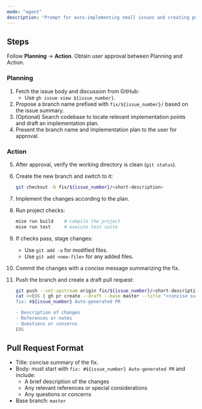 ```yaml
---
mode: "agent"
description: "Prompt for auto-implementing small issues and creating pull requests in the Malgo project"
---
```


## Steps

Follow **Planning** → **Action**. Obtain user approval between Planning and Action.

### Planning

1. Fetch the issue body and discussion from GitHub:
   - Use `gh issue view ${issue_number}`.
2. Propose a branch name prefixed with `fix/${issue_number}/` based on the issue summary.
3. (Optional) Search codebase to locate relevant implementation points and draft an implementation plan.
4. Present the branch name and implementation plan to the user for approval.

### Action

5. After approval, verify the working directory is clean (`git status`).
6. Create the new branch and switch to it:
   ```bash
   git checkout -b fix/${issue_number}/<short-description>
   ```
7. Implement the changes according to the plan.
8. Run project checks:
   ```bash
   mise run build    # compile the project
   mise run test     # execute test suite
   ```
9. If checks pass, stage changes:
   - Use `git add -u` for modified files.
   - Use `git add <new-file>` for any added files.
10. Commit the changes with a concise message summarizing the fix.
11. Push the branch and create a draft pull request:

    ```bash
    git push --set-upstream origin fix/${issue_number}/<short-description>
    cat <<EOS | gh pr create --draft --base master --title "<concise summary>" --body-file -
    fix: #${issue_number} Auto-generated PR

    - Description of changes
    - References or notes
    - Questions or concerns
    EOS
    ```

## Pull Request Format

- Title: concise summary of the fix.
- Body: must start with `fix: #${issue_number} Auto-generated PR` and include:
  - A brief description of the changes
  - Any relevant references or special considerations
  - Any questions or concerns
- Base branch: `master`
